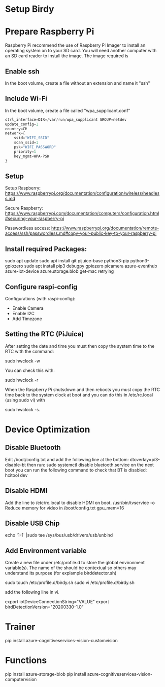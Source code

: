 # Setup Birdy

# Prepare Raspberry Pi

Raspberry Pi recommend the use of Raspberry Pi Imager to install an operating system on to your SD card. You will need another computer with an SD card reader to install the image.
The image required is 

## Enable ssh

In the boot volume, create a file without an extension and name it "ssh"

## Include Wi-Fi

In the boot volume, create a file called "wpa_supplicant.conf"

```python
ctrl_interface=DIR=/var/run/wpa_supplicant GROUP=netdev
update_config=1
country=CH
network={
    ssid="WIFI_SSID"
    scan_ssid=1
    psk="WIFI_PASSWORD"
    priority=1
    key_mgmt=WPA-PSK
}
```
## Setup 
Setup Raspberry: https://www.raspberrypi.org/documentation/configuration/wireless/headless.md

Secure Raspberry: https://www.raspberrypi.com/documentation/computers/configuration.html#securing-your-raspberry-pi

Passwordless access: https://www.raspberrypi.org/documentation/remote-access/ssh/passwordless.md#copy-your-public-key-to-your-raspberry-pi

## Install required Packages:

sudo apt update
sudo apt install git pijuice-base python3-pip python3-gpiozero
sudo apt install pip3 debugpy gpiozero picamera azure-eventhub azure-iot-device azure.storage.blob get-mac retrying

## Configure raspi-config

Configurations (with raspi-config):
 - Enable Camera
 - Enable I2C
 - Add Timezone

## Setting the RTC (PiJuice)

After setting the date and time you must then copy the system time to the RTC with the command:

sudo hwclock -w

You can check this with:

sudo hwclock -r

When the Raspberry Pi shutsdown and then reboots you must copy the RTC time back to the system clock at boot and you can do this in /etc/rc.local (using sudo vi) with 

sudo hwclock -s.

# Device Optimization

## Disable Bluetooth

Edit /boot/config.txt and add the following line at the bottom:
    dtoverlay=pi3-disable-bt
then run:
    sudo systemctl disable bluetooth.service
on the next boot you can run the following command to check that BT is disabled:
hcitool dev

## Disable HDMI

Add the line to /etc/rc.local to disable HDMI on boot. 
/usr/bin/tvservice -o
Reduce memory for video in /boot/config.txt
gpu_mem=16 

## Disable USB Chip

echo '1-1' |sudo tee /sys/bus/usb/drivers/usb/unbind

## Add Environment variable

Create a new file under /etc/profile.d to store the global environment variable(s). The name of the should be contextual so others may understand its purpose (for explample birddetector.sh)

sudo touch /etc/profile.d/birdy.sh
sudo vi /etc/profile.d/birdy.sh

add the following line in vi.

export iotDeviceConnectionString="VALUE"
export birdDetectionVersion="20200330-1.0"

# Trainer

pip install azure-cognitiveservices-vision-customvision


# Functions
pip install azure-storage-blob
pip install azure-cognitiveservices-vision-computervision